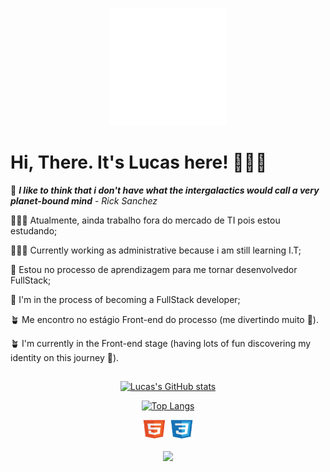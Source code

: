 <p align=center>
<img src="oioi.gif" alt="Oi. Eu sou o Lucas!">
  
# Hi, There. It's Lucas here! 🙇🏻‍♂️
</p>

<div>
  
🧠 ***I like to think that i don't have what the intergalactics would call a very planet-bound mind*** - *Rick Sanchez*

🧑🏻‍💼 Atualmente, ainda trabalho fora do mercado de TI pois estou estudando;

🧑🏻‍💼 Currently working as administrative because i am still learning I.T;

🌱 Estou no processo de aprendizagem para me tornar desenvolvedor FullStack;

🌱 I'm in the process of becoming a FullStack developer;

🪴 Me encontro no estágio Front-end do processo (me divertindo muito 🤭).

🪴 I'm currently in the Front-end stage (having lots of fun discovering my identity on this journey 🤭).
##
</div>

<p align="center">
  <a href="https://github-readme-stats.vercel.app/api?username=Itslucasso&show_icons=true&theme=react&rank_icon=percentile">
    <img alt="Lucas's GitHub stats" src="https://github-readme-stats.vercel.app/api?username=Itslucasso&show_icons=true&theme=react&rank_icon=percentile" />
  </a>
  </p>
  
  <p align="center">
  <a href="https://github-readme-stats.vercel.app/api/top-langs/?username=Itslucasso&layout=compact&theme=react">
    <img alt="Top Langs" src="https://github-readme-stats.vercel.app/api/top-langs/?username=Itslucasso&layout=compact&theme=react" />
  </a>
</p>

<p align=center>
  <img alt="Lucas-HTML" height="30" width="40" src="https://raw.githubusercontent.com/devicons/devicon/master/icons/html5/html5-original.svg">
  <img alt="Lucas-CSS" height="30" width="40" src="https://raw.githubusercontent.com/devicons/devicon/master/icons/css3/css3-original.svg">
</p>

<p align=center>
  <a href="https://www.linkedin.com/in/ilucasso" target="_blank"><img align= "center" src="https://img.shields.io/badge/-LinkedIn-%230077B5?style=for-the-badge&logo=linkedin&logoColor=white" target="_blank"></a> 
</p>
